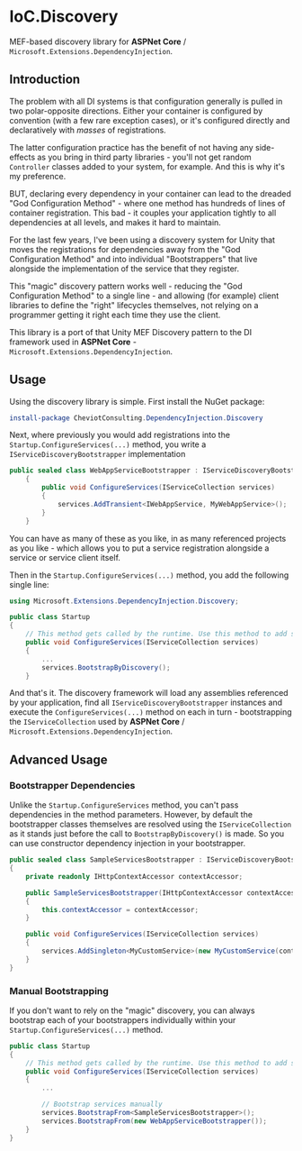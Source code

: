 # IoC.Discovery
MEF-based discovery library for **ASPNet Core** / `Microsoft.Extensions.DependencyInjection`.

## Introduction

The problem with all DI systems is that configuration generally is pulled in two polar-opposite directions. Either your container is configured by convention (with a few rare exception cases), or it's configured directly and declaratively with *masses* of registrations.

The latter configuration practice has the benefit of not having any side-effects as you bring in third party libraries - you'll not get random `Controller` classes added to your system, for example. And this is why it's my preference.

BUT, declaring every dependency in your container can lead to the dreaded "God Configuration Method" - where one method has hundreds of lines of container registration. This bad - it couples your application tightly to all dependencies at all levels, and makes it hard to maintain.

For the last few years, I've been using a discovery system for Unity that moves the registrations for dependencies away from the "God Configuration Method" and into individual "Bootstrappers" that live alongside the implementation of the service that they register.

This "magic" discovery pattern works well - reducing the "God Configuration Method" to a single line - and allowing (for example) client libraries to define the "right" lifecycles themselves, not relying on a programmer getting it right each time they use the client.

This library is a port of that Unity MEF Discovery pattern to the DI framework used in **ASPNet Core** - `Microsoft.Extensions.DependencyInjection`.

## Usage

Using the discovery library is simple. First install the NuGet package:

```powershell
install-package CheviotConsulting.DependencyInjection.Discovery
```

Next, where previously you would add registrations into the `Startup.ConfigureServices(...)` method, you write a `IServiceDiscoveryBootstrapper` implementation

```csharp
public sealed class WebAppServiceBootstrapper : IServiceDiscoveryBootstrapper
    {
        public void ConfigureServices(IServiceCollection services)
        {
            services.AddTransient<IWebAppService, MyWebAppService>();
        }
    }
```

You can have as many of these as you like, in as many referenced projects as you like - which allows you to put a service registration alongside a service or service client itself.

Then in the `Startup.ConfigureServices(...)` method, you add the following single line:

```csharp
using Microsoft.Extensions.DependencyInjection.Discovery;

public class Startup
{
    // This method gets called by the runtime. Use this method to add services to the container.
    public void ConfigureServices(IServiceCollection services)
    {
        ...
        services.BootstrapByDiscovery();
    }
```

And that's it. The discovery framework will load any assemblies referenced by your application, find all `IServiceDiscoveryBootstrapper` instances and execute the `ConfigureServices(...)` method on each in turn - bootstrapping the `IServiceCollection` used by **ASPNet Core** / `Microsoft.Extensions.DependencyInjection`.

## Advanced Usage

### Bootstrapper Dependencies

Unlike the `Startup.ConfigureServices` method, you can't pass dependencies in the method parameters. However, by default the bootstrapper classes themselves are resolved using the `IServiceCollection` as it stands just before the call to `BootstrapByDiscovery()` is made. So you can use constructor dependency injection in your bootstrapper.

```csharp
public sealed class SampleServicesBootstrapper : IServiceDiscoveryBootstrapper
{
    private readonly IHttpContextAccessor contextAccessor;

    public SampleServicesBootstrapper(IHttpContextAccessor contextAccessor)
    {
        this.contextAccessor = contextAccessor;
    }

    public void ConfigureServices(IServiceCollection services)
    {
        services.AddSingleton<MyCustomService>(new MyCustomService(contextAccessor));
    }
}
```

### Manual Bootstrapping

If you don't want to rely on the "magic" discovery, you can always bootstrap each of your bootstrappers individually within your `Startup.ConfigureServices(...)` method.

```csharp
public class Startup
{
    // This method gets called by the runtime. Use this method to add services to the container.
    public void ConfigureServices(IServiceCollection services)
    {
        ...

        // Bootstrap services manually
        services.BootstrapFrom<SampleServicesBootstrapper>();
        services.BootstrapFrom(new WebAppServiceBootstrapper());
    }
}
```